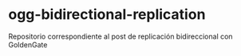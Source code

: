 # ogg-bidirectional-replication
Repositorio correspondiente al post de replicación bidireccional con GoldenGate
